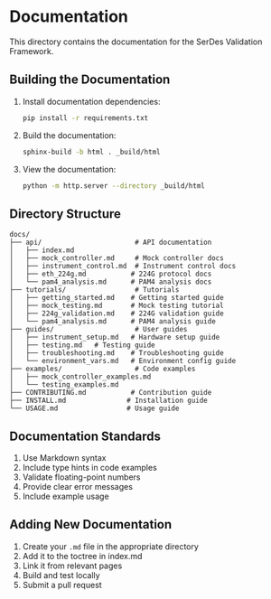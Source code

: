 # Documentation

This directory contains the documentation for the SerDes Validation Framework.

## Building the Documentation

1. Install documentation dependencies:
   ```bash
   pip install -r requirements.txt
   ```

2. Build the documentation:
   ```bash
   sphinx-build -b html . _build/html
   ```

3. View the documentation:
   ```bash
   python -m http.server --directory _build/html
   ```

## Directory Structure

```
docs/
├── api/                       # API documentation
│   ├── index.md
│   ├── mock_controller.md     # Mock controller docs
│   ├── instrument_control.md  # Instrument control docs
│   ├── eth_224g.md           # 224G protocol docs
│   └── pam4_analysis.md      # PAM4 analysis docs
├── tutorials/                 # Tutorials
│   ├── getting_started.md    # Getting started guide
│   ├── mock_testing.md       # Mock testing tutorial
│   ├── 224g_validation.md    # 224G validation guide
│   └── pam4_analysis.md      # PAM4 analysis guide
├── guides/                    # User guides
│   ├── instrument_setup.md   # Hardware setup guide
│   ├── testing.md   # Testing guide
│   ├── troubleshooting.md    # Troubleshooting guide
│   └── environment_vars.md   # Environment config guide
├── examples/                  # Code examples
│   ├── mock_controller_examples.md
│   └── testing_examples.md
├── CONTRIBUTING.md           # Contribution guide
├── INSTALL.md               # Installation guide
└── USAGE.md                 # Usage guide
```

## Documentation Standards

1. Use Markdown syntax
2. Include type hints in code examples
3. Validate floating-point numbers
4. Provide clear error messages
5. Include example usage

## Adding New Documentation

1. Create your `.md` file in the appropriate directory
2. Add it to the toctree in index.md
3. Link it from relevant pages
4. Build and test locally
5. Submit a pull request